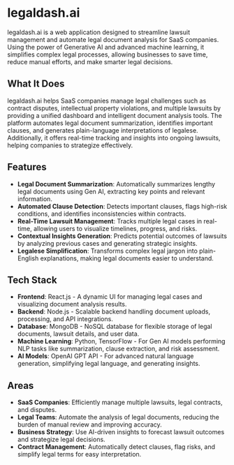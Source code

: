 # legaldash.ai

legaldash.ai is a web application designed to streamline lawsuit management and automate legal document analysis for SaaS companies. Using the power of Generative AI and advanced machine learning, it simplifies complex legal processes, allowing businesses to save time, reduce manual efforts, and make smarter legal decisions.

## What It Does

legaldash.ai helps SaaS companies manage legal challenges such as contract disputes, intellectual property violations, and multiple lawsuits by providing a unified dashboard and intelligent document analysis tools. The platform automates legal document summarization, identifies important clauses, and generates plain-language interpretations of legalese. Additionally, it offers real-time tracking and insights into ongoing lawsuits, helping companies to strategize effectively.

## Features

- **Legal Document Summarization**: Automatically summarizes lengthy legal documents using Gen AI, extracting key points and relevant information.
- **Automated Clause Detection**: Detects important clauses, flags high-risk conditions, and identifies inconsistencies within contracts.
- **Real-Time Lawsuit Management**: Tracks multiple legal cases in real-time, allowing users to visualize timelines, progress, and risks.
- **Contextual Insights Generation**: Predicts potential outcomes of lawsuits by analyzing previous cases and generating strategic insights.
- **Legalese Simplification**: Transforms complex legal jargon into plain-English explanations, making legal documents easier to understand.

## Tech Stack

- **Frontend**: React.js - A dynamic UI for managing legal cases and visualizing document analysis results.
- **Backend**: Node.js - Scalable backend handling document uploads, processing, and API integrations.
- **Database**: MongoDB - NoSQL database for flexible storage of legal documents, lawsuit details, and user data.
- **Machine Learning**: Python, TensorFlow - For Gen AI models performing NLP tasks like summarization, clause extraction, and risk assessment.
- **AI Models**: OpenAI GPT API - For advanced natural language generation, simplifying legal language, and generating insights.

## Areas

- **SaaS Companies**: Efficiently manage multiple lawsuits, legal contracts, and disputes.
- **Legal Teams**: Automate the analysis of legal documents, reducing the burden of manual review and improving accuracy.
- **Business Strategy**: Use AI-driven insights to forecast lawsuit outcomes and strategize legal decisions.
- **Contract Management**: Automatically detect clauses, flag risks, and simplify legal terms for easy interpretation.
